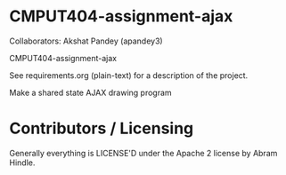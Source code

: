 CMPUT404-assignment-ajax
==============================

Collaborators: Akshat Pandey (apandey3)

CMPUT404-assignment-ajax

See requirements.org (plain-text) for a description of the project.

Make a shared state AJAX drawing program

Contributors / Licensing
========================

Generally everything is LICENSE'D under the Apache 2 license by Abram Hindle.


